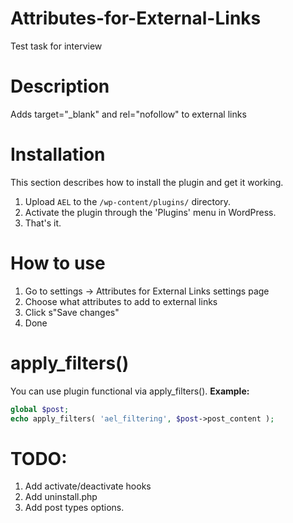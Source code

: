 # Attributes-for-External-Links
Test task for interview

# Description
Adds target="_blank" and rel="nofollow" to external links

# Installation

This section describes how to install the plugin and get it working.

1. Upload `AEL` to the `/wp-content/plugins/` directory.
2. Activate the plugin through the 'Plugins' menu in WordPress.
3. That's it.

# How to use #

1. Go to settings -> Attributes for External Links settings page
2. Choose what attributes to add to external links
3. Click s"Save changes"
4. Done

# apply_filters()

You can use plugin functional via apply_filters().
**Example:**
```php
global $post;
echo apply_filters( 'ael_filtering', $post->post_content );
```
# TODO:

1. Add activate/deactivate hooks
2. Add uninstall.php
3. Add post types options.
